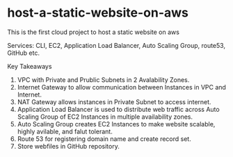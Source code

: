 # host-a-static-website-on-aws
This is the first cloud project to host a static website on aws 

Services: CLI, EC2, Application Load Balancer, Auto Scaling Group, route53, GitHub etc.

Key Takeaways

1. VPC with Private and Prublic Subnets in 2 Avalability Zones.
2. Internet Gateway to allow communication between Instances in VPC and Internet.
3. NAT Gateway allows instances in Private Subnet to access internet.
4. Application Load Balancer is used to distribute web traffic across Auto Scaling Group of EC2 Instances in multiple availability zones.
5. Auto Scaling Group creates EC2 Instances to make website scalable, highly avilable, and falut tolerant.
6. Route 53 for registering domain name and create record set.
7. Store webfiles in GitHub repository.
